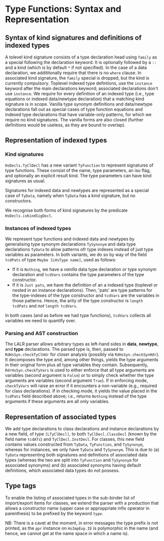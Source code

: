 # Type Functions: Syntax and Representation


## Syntax of kind signatures and definitions of indexed types



A tolevel kind signature consists of a type declaration head using `family` as a special following the declaration keyword.  It is optionally followed by a `::` and a kind (which is by default `*` if not specified).  In the case of  a data declaration, we addititonally require that there is no `where` clause.   In associated kind signature, the `family` special is dropped, but the kind is currently compulsory.  Toplevel indexed type defintions, use the `instance` keyword after the main declarations keyword; associated declarations don't use `instance`.  We require for every definition of an indexed type (i.e., type equations or indexed data/newtype declaration) that a matching kind signature is in scope.  Vanilla type synonym definitions and data/newtype declarations fall out as special cases of type function equations and indexed type declarations that have variable-only patterns, for which we require no kind signatures.  The vanilla forms are also closed (further definitions would be useless, as they are bound to overlap).


## Representation of indexed types


### Kind signatures



`HsDecls.TyClDecl` has a new variant `TyFunction` to represent signatures of type functions.  These consist of the name, type parameters, an iso flag, and optionally an explicit result kind.  The type parameters can have kind signatures as usual.  



Signatures for indexed data and newtypes are represented as a special case of `TyData`, namely when `TyData` has a kind signature, but no constructors. 



We recognise both forms of kind signatures by the predicate `HsDecls.isKindSigDecl`.


### Instances of indexed types



We represent type functions and indexed data and newtypes by generalising type synonym declarations `TySynonym` and data type declarations `TyData` to allow patterns ofr type indexes instead of just type variables as parameters.  In both variants, we do so by way of the field `tcdPats` of type `Maybe [LHsType name]`, used as follows:


- If it is `Nothing`, we have a *vanilla* data type declaration or type synonym declaration and `tcdVars` contains the type parameters of the type constructor.
- If it is `Just pats`, we have the definition of an a indexed type (toplevel or nested in an instance declarations).  Then, 'pats' are type patterns for the type-indexes of the type constructor and `tcdVars` are the variables in those patterns.  Hence, the arity of the type constructor is `length tcdPats` and *not* `length tcdVars`.


In both cases (and as before we had type functions), `tcdVars` collects all variables we need to quantify over.


### Parsing and AST construction



The LALR parser allows arbitrary types as left-hand sides in **data**, **newtype**, and **type** declarations.  The parsed type is, then, passed to `RdHsSyn.checkTyClHdr` for closer analysis (possibly via `RdHsSyn.checkSynHdr`).  It decomposes the type and, among other things, yields the type arguments in their original form plus all type variables they contain.  Subsequently, `RdrHsSyn.checkTyVars` is used to either enforce that all type arguments are variables (second argument is `False`) or to simply check whether the type arguments are variables (second argument `True`).  If in enforcing mode, `checkTyVars` will raise an error if it encounters a non-variable (e.g., required for class declarations).  If in checking mode, it yields the value placed in the `tcdPats` field described above; i.e., returns `Nothing` instead of the type arguments if these arguments are all only variables.


## Representation of associated types



We add type declarations to class declarations and instance declarations by a new field, of type `[LTyClDecl]`, to both `TyClDecl.ClassDecl` (known by the field name `tcdATs`) and `TyClDecl.InstDecl`.  For classes, this new field contains values constructed from `TyData`, `TyFunction`, and `TySynonym`, whereas for instances, we only have `TyData` and `TySynonym`.  This is due to (a) `TyData` representing both signatures and definitions of associated data types (whereas the two are split into `TyFunction` and `TySynonym` for associated synonyms) and (b) associated synonyms having default definitions, which associated data types do not possess.


## Type tags



To enable the listing of associated types in the sub-binder list of import/export items for classes, we extend the parser with a production that allows a constructor name (upper case or approppriate infix operator in parenthesis) to be prefixed by the keyword `type`.  



NB: There is a cavet at the moment, in error messages the type prefix is not printed, as the `ppr` instance on `HsImpExp.IE` is polymorphic in the name (and hence, we cannot get at the name space in which a name is).


